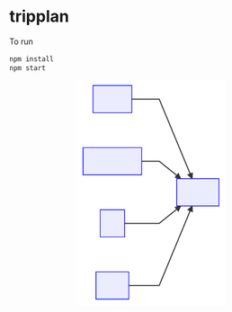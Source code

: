 # tripplan

To run

```
npm install
npm start
```

<p align="center"><img src="./charts/SHOULDWORK.svg" alt="SHOULDWORK" height="400px"/></p>
